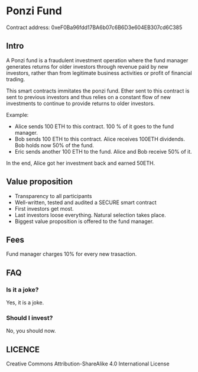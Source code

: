 # Ponzi Fund

Contract address: 0xeF0Ba96fdd17BA6b07c6B6D3e604EB307cd6C385

## Intro
A Ponzi fund is a fraudulent investment operation where the fund manager generates returns for older investors through revenue paid by new investors, rather than from legitimate business activities or profit of financial trading.

This smart contracts immitates the ponzi fund. Ether sent to this contract is sent to previous investors and thus relies on a constant flow of new investments to continue to provide returns to older investors.

Example:
* Alice sends 100 ETH to this contract. 100 % of it goes to the fund manager.
* Bob sends 100 ETH to this contract. Alice receives 100ETH dividends. Bob holds now 50% of the fund.
* Eric sends another 100 ETH to the fund. Alice and Bob receive 50% of it.

In the end, Alice got her investment back and earned 50ETH.

## Value proposition
* Transparency to all participants
* Well-written, tested and audited a SECURE smart contract
* First investors get most.
* Last investors loose everything. Natural selection takes place.
* Biggest value proposition is offered to the fund manager.

## Fees
Fund manager charges 10% for every new trasaction.

## FAQ

### Is it a joke?
Yes, it is a joke.

### Should I invest?
No, you should now.

## LICENCE
Creative Commons Attribution-ShareAlike 4.0 International License
